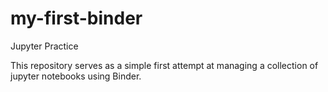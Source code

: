 # my-first-binder
Jupyter Practice

This repository serves as a simple first attempt at managing a collection of jupyter notebooks using Binder.

